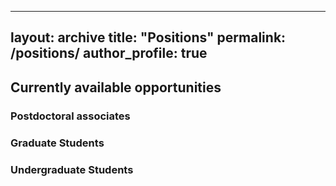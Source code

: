 
---
layout: archive
title: "Positions"
permalink: /positions/
author_profile: true
---



## Currently available opportunities 

### Postdoctoral associates

### Graduate Students

### Undergraduate Students

